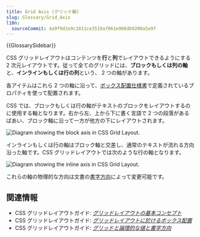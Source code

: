 ```yaml
---
title: Grid Axis (グリッド軸)
slug: Glossary/Grid_Axis
l10n:
  sourceCommit: 4a9f9d2e9c1811ce3519a7061e906db9200a5e97
---
```


{{GlossarySidebar}}

CSS グリッドレイアウトはコンテンツを**行**と**列**でレイアウトできるようにする 2 次元レイアウトです。従って全てのグリッドには、**ブロックもしくは列の軸**と、**インラインもしくは行の列**という、 2 つの軸があります。

各アイテムはこれら 2 つの軸に沿って、[ボックス配置仕様書](/ja/docs/Web/CSS/CSS_Grid_Layout/Box_Alignment_in_CSS_Grid_Layout)で定義されているプロパティを使って配置されます。

CSS では、ブロックもしくは行の軸がテキストのブロックをレイアウトするのに使用する軸となります。右から左、上から下に書く言語で 2 つの段落があるばあい、ブロック軸に沿って一方が他方の下にレイアウトされます。

![Diagram showing the block axis in CSS Grid Layout.](7_block_axis.png)

インラインもしくは行の軸はブロック軸と交差し、通常のテキストが流れる方向沿った軸です。CSS グリッドレイアウトでは次のような行の軸となります。

![Diagram showing the inline axis in CSS Grid Layout.](7_inline_axis.png)

これらの軸の物理的な方向は文書の[書字方向](/ja/docs/Web/CSS/CSS_Grid_Layout/CSS_Grid_Logical_Values_and_Writing_Modes)によって変更可能です。

## 関連情報

- CSS グリッドレイアウトガイド: _[グリッドレイアウトの基本コンセプト](/ja/docs/Web/CSS/CSS_Grid_Layout/Basic_Concepts_of_Grid_Layout)_
- CSS グリッドレイアウトガイド: _[グリッドレイアウトに於けるボックス配置](/ja/docs/Web/CSS/CSS_Grid_Layout/Box_Alignment_in_CSS_Grid_Layout)_
- CSS グリッドレイアウトガイド: _[グリッドと論理的な値と書字方向](/ja/docs/Web/CSS/CSS_Grid_Layout/CSS_Grid_Logical_Values_and_Writing_Modes)_
